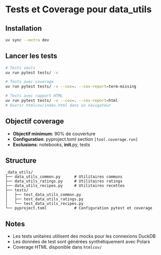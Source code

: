 # Tests et Coverage pour data_utils

## Installation

```bash
uv sync --extra dev
```

## Lancer les tests

```bash
# Tests seuls
uv run pytest tests/ -v

# Tests avec coverage
uv run pytest tests/ -v --cov=. --cov-report=term-missing

# Tests avec rapport HTML
uv run pytest tests/ -v --cov=. --cov-report=html
# Ouvrir htmlcov/index.html dans un navigateur
```

## Objectif coverage

- **Objectif minimum**: 90% de couverture
- **Configuration**: pyproject.toml section `[tool.coverage.run]`
- **Exclusions**: notebooks, __init__.py, tests

## Structure

```
_data_utils/
├── data_utils_common.py      # Utilitaires communs
├── data_utils_ratings.py     # Utilitaires ratings
├── data_utils_recipes.py     # Utilitaires recettes
├── tests/
│   ├── test_data_utils_common.py
│   ├── test_data_utils_ratings.py
│   └── test_data_utils_recipes.py
└── pyproject.toml            # Configuration pytest et coverage
```

## Notes

- Les tests unitaires utilisent des mocks pour les connexions DuckDB
- Les données de test sont générées synthétiquement avec Polars
- Coverage HTML disponible dans `htmlcov/`
